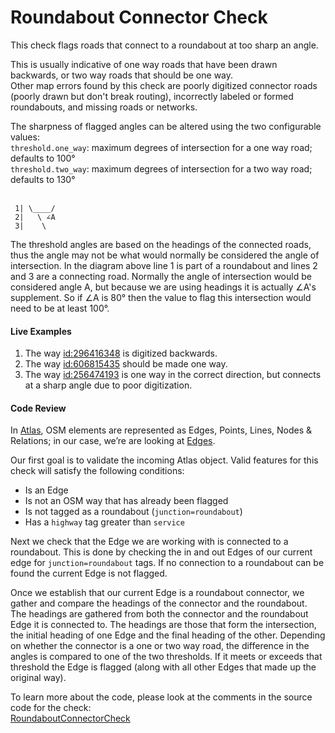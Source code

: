 # Roundabout Connector Check

This check flags roads that connect to a roundabout at too sharp an angle. 

This is usually indicative of one way roads that have been drawn backwards, or two way roads that should be one way.   
Other map errors found by this check are poorly digitized connector roads (poorly drawn but don't break routing), 
incorrectly labeled or formed roundabouts, and missing roads or networks.

The sharpness of flagged angles can be altered using the two configurable values:  
`threshold.one_way`: maximum degrees of intersection for a one way road; defaults to 100°  
`threshold.two_way`: maximum degrees of intersection for a two way road; defaults to 130°  
<br>
```
 1| \____/
 2|   \ ∠A
 3|    \
```
The threshold angles are based on the headings of the connected roads, thus the angle may not be what would normally be 
considered the angle of intersection. In the diagram above line 1 is part of a roundabout and lines 2 and 3 are a 
connecting road. Normally the angle of intersection would be considered angle A, but because we are using headings it is 
actually ∠A's supplement. So if ∠A is 80° then the value to flag this intersection would need to be at least 100°.

#### Live Examples

1. The way [id:296416348](https://www.openstreetmap.org/way/296416348) is digitized backwards.
2. The way [id:606815435](https://www.openstreetmap.org/way/606815435) should be made one way.
3. The way [id:256474193](https://www.openstreetmap.org/way/256474193) is one way in the correct direction, but connects 
at a sharp angle due to poor digitization.

#### Code Review

In [Atlas](https://github.com/osmlab/atlas), OSM elements are represented as Edges, Points, Lines, Nodes & Relations; in 
our case, we’re are looking at [Edges](https://github.com/osmlab/atlas/blob/dev/src/main/java/org/openstreetmap/atlas/geography/atlas/items/Edge.java).

Our first goal is to validate the incoming Atlas object. Valid features for this check will satisfy the following conditions:

* Is an Edge
* Is not an OSM way that has already been flagged
* Is not tagged as a roundabout (`junction=roundabout`)
* Has a `highway` tag greater than `service`

Next we check that the Edge we are working with is connected to a roundabout. This is done by checking the in and out 
Edges of our current edge for `junction=roundabout` tags. If no connection to a roundabout can be found the current Edge
is not flagged.

Once we establish that our current Edge is a roundabout connector, we gather and compare the headings of the connector 
and the roundabout. The headings are gathered from both the connector and the roundabout Edge it is connected to. The 
headings are those that form the intersection, the initial heading of one Edge and the final heading of the other. 
Depending on whether the connector is a one or two way road, the difference in the angles is compared to one of the two 
thresholds. If it meets or exceeds that threshold the Edge is flagged (along with all other Edges that made up the 
original way). 

To learn more about the code, please look at the comments in the source code for the check:  
[RoundaboutConnectorCheck](../../src/main/java/org/openstreetmap/atlas/checks/validation/tag/RoundaboutConnectorCheck.java)
